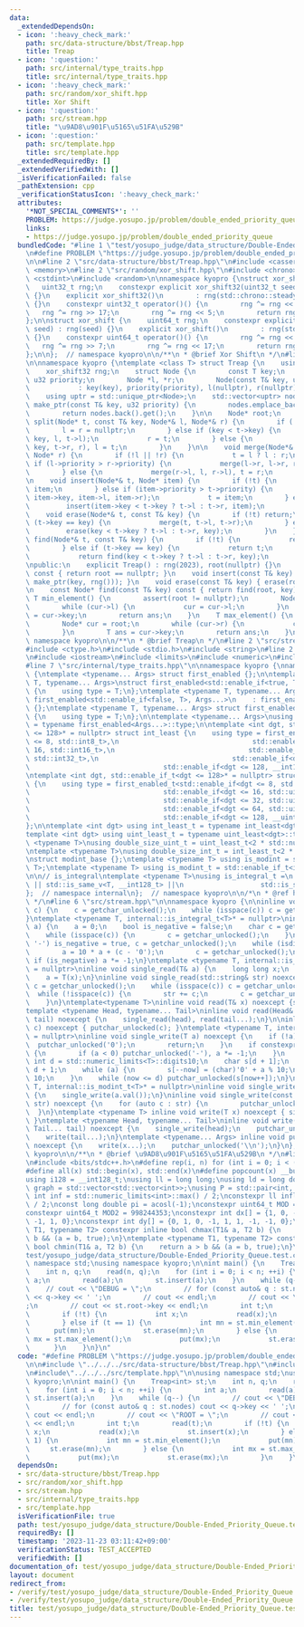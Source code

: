 ```yaml
---
data:
  _extendedDependsOn:
  - icon: ':heavy_check_mark:'
    path: src/data-structure/bbst/Treap.hpp
    title: Treap
  - icon: ':question:'
    path: src/internal/type_traits.hpp
    title: src/internal/type_traits.hpp
  - icon: ':heavy_check_mark:'
    path: src/random/xor_shift.hpp
    title: Xor Shift
  - icon: ':question:'
    path: src/stream.hpp
    title: "\u9AD8\u901F\u5165\u51FA\u529B"
  - icon: ':question:'
    path: src/template.hpp
    title: src/template.hpp
  _extendedRequiredBy: []
  _extendedVerifiedWith: []
  _isVerificationFailed: false
  _pathExtension: cpp
  _verificationStatusIcon: ':heavy_check_mark:'
  attributes:
    '*NOT_SPECIAL_COMMENTS*': ''
    PROBLEM: https://judge.yosupo.jp/problem/double_ended_priority_queue
    links:
    - https://judge.yosupo.jp/problem/double_ended_priority_queue
  bundledCode: "#line 1 \"test/yosupo_judge/data_structure/Double-Ended_Priority_Queue.test.cpp\"\
    \n#define PROBLEM \"https://judge.yosupo.jp/problem/double_ended_priority_queue\"\
    \n\n#line 2 \"src/data-structure/bbst/Treap.hpp\"\n#include <cassert>\n#include\
    \ <memory>\n#line 2 \"src/random/xor_shift.hpp\"\n#include <chrono>\n#include\
    \ <cstdint>\n#include <random>\n\nnamespace kyopro {\nstruct xor_shift32 {\n \
    \   uint32_t rng;\n    constexpr explicit xor_shift32(uint32_t seed) : rng(seed)\
    \ {}\n    explicit xor_shift32()\n        : rng(std::chrono::steady_clock::now().time_since_epoch().count())\
    \ {}\n    constexpr uint32_t operator()() {\n        rng ^= rng << 13;\n     \
    \   rng ^= rng >> 17;\n        rng ^= rng << 5;\n        return rng;\n    }\n\
    };\n\nstruct xor_shift {\n    uint64_t rng;\n    constexpr explicit xor_shift(uint64_t\
    \ seed) : rng(seed) {}\n    explicit xor_shift()\n        : rng(std::chrono::steady_clock::now().time_since_epoch().count())\
    \ {}\n    constexpr uint64_t operator()() {\n        rng ^= rng << 13;\n     \
    \   rng ^= rng >> 7;\n        rng ^= rng << 17;\n        return rng;\n    }\n\
    };\n\n};  // namespace kyopro\n\n/**\n * @brief Xor Shift\n */\n#line 5 \"src/data-structure/bbst/Treap.hpp\"\
    \n\nnamespace kyopro {\ntemplate <class T> struct Treap {\n    using u32 = std::uint32_t;\n\
    \    xor_shift32 rng;\n    struct Node {\n        const T key;\n        const\
    \ u32 priority;\n        Node *l, *r;\n        Node(const T& key, u32 priority)\n\
    \            : key(key), priority(priority), l(nullptr), r(nullptr) {}\n    };\n\
    \    using uptr = std::unique_ptr<Node>;\n    std::vector<uptr> nodes;\n    Node*\
    \ make_ptr(const T& key, u32 priority) {\n        nodes.emplace_back(std::make_unique<Node>(key,priority));\n\
    \        return nodes.back().get();\n    }\n\n    Node* root;\n    \n    void\
    \ split(Node* t, const T& key, Node*& l, Node*& r) {\n        if (!t) {\n    \
    \        l = r = nullptr;\n        } else if (key < t->key) {\n            split(t->l,\
    \ key, l, t->l);\n            r = t;\n        } else {\n            split(t->r,\
    \ key, t->r, r), l = t;\n        }\n    }\n\n    void merge(Node*& t, Node* l,\
    \ Node* r) {\n        if (!l || !r) {\n            t = l ? l : r;\n        } else\
    \ if (l->priority > r->priority) {\n            merge(l->r, l->r, r), t = l;\n\
    \        } else {\n            merge(r->l, l, r->l), t = r;\n        }\n    }\n\
    \n    void insert(Node*& t, Node* item) {\n        if (!t) {\n            t =\
    \ item;\n        } else if (item->priority > t->priority) {\n            split(t,\
    \ item->key, item->l, item->r);\n            t = item;\n        } else {\n   \
    \         insert(item->key < t->key ? t->l : t->r, item);\n        }\n    }\n\n\
    \    void erase(Node*& t, const T& key) {\n        if (!t) return;\n        if\
    \ (t->key == key) {\n            merge(t, t->l, t->r);\n        } else {\n   \
    \         erase(key < t->key ? t->l : t->r, key);\n        }\n    }\n\n    Node*\
    \ find(Node*& t, const T& key) {\n        if (!t) {\n            return nullptr;\n\
    \        } else if (t->key == key) {\n            return t;\n        } else {\n\
    \            return find(key < t->key ? t->l : t->r, key);\n        }\n    }\n\
    \npublic:\n    explicit Treap() : rng(2023), root(nullptr) {}\n    bool empty()\
    \ const { return root == nullptr; }\n    void insert(const T& key) { insert(root,\
    \ make_ptr(key, rng())); }\n    void erase(const T& key) { erase(root, key); }\n\
    \n    const Node* find(const T& key) const { return find(root, key); }\n\n   \
    \ T min_element() {\n        assert(root != nullptr);\n        Node* cur = root;\n\
    \        while (cur->l) {\n            cur = cur->l;\n        }\n        T ans\
    \ = cur->key;\n        return ans;\n    }\n    T max_element() {\n        assert(root);\n\
    \        Node* cur = root;\n        while (cur->r) {\n            cur = cur->r;\n\
    \        }\n        T ans = cur->key;\n        return ans;\n    }\n};\n};  //\
    \ namespace kyopro\n\n/**\n * @brief Treap\n */\n#line 2 \"src/stream.hpp\"\n\
    #include <ctype.h>\n#include <stdio.h>\n#include <string>\n#line 2 \"src/internal/type_traits.hpp\"\
    \n#include <iostream>\n#include <limits>\n#include <numeric>\n#include <typeinfo>\n\
    #line 7 \"src/internal/type_traits.hpp\"\n\nnamespace kyopro {\nnamespace internal\
    \ {\ntemplate <typename... Args> struct first_enabled {};\n\ntemplate <typename\
    \ T, typename... Args>\nstruct first_enabled<std::enable_if<true, T>, Args...>\
    \ {\n    using type = T;\n};\ntemplate <typename T, typename... Args>\nstruct\
    \ first_enabled<std::enable_if<false, T>, Args...>\n    : first_enabled<Args...>\
    \ {};\ntemplate <typename T, typename... Args> struct first_enabled<T, Args...>\
    \ {\n    using type = T;\n};\n\ntemplate <typename... Args>\nusing first_enabled_t\
    \ = typename first_enabled<Args...>::type;\n\ntemplate <int dgt, std::enable_if_t<dgt\
    \ <= 128>* = nullptr> struct int_least {\n    using type = first_enabled_t<std::enable_if<dgt\
    \ <= 8, std::int8_t>,\n                                 std::enable_if<dgt <=\
    \ 16, std::int16_t>,\n                                 std::enable_if<dgt <= 32,\
    \ std::int32_t>,\n                                 std::enable_if<dgt <= 64, std::int64_t>,\n\
    \                                 std::enable_if<dgt <= 128, __int128_t>>;\n};\n\
    \ntemplate <int dgt, std::enable_if_t<dgt <= 128>* = nullptr> struct uint_least\
    \ {\n    using type = first_enabled_t<std::enable_if<dgt <= 8, std::uint8_t>,\n\
    \                                 std::enable_if<dgt <= 16, std::uint16_t>,\n\
    \                                 std::enable_if<dgt <= 32, std::uint32_t>,\n\
    \                                 std::enable_if<dgt <= 64, std::uint64_t>,\n\
    \                                 std::enable_if<dgt <= 128, __uint128_t>>;\n\
    };\n\ntemplate <int dgt> using int_least_t = typename int_least<dgt>::type;\n\
    template <int dgt> using uint_least_t = typename uint_least<dgt>::type;\n\ntemplate\
    \ <typename T>\nusing double_size_uint_t = uint_least_t<2 * std::numeric_limits<T>::digits>;\n\
    \ntemplate <typename T>\nusing double_size_int_t = int_least_t<2 * std::numeric_limits<T>::digits>;\n\
    \nstruct modint_base {};\ntemplate <typename T> using is_modint = std::is_base_of<modint_base,\
    \ T>;\ntemplate <typename T> using is_modint_t = std::enable_if_t<is_modint<T>::value>;\n\
    \n\n// is_integral\ntemplate <typename T>\nusing is_integral_t =\n    std::enable_if_t<std::is_integral_v<T>\
    \ || std::is_same_v<T, __int128_t> ||\n                   std::is_same_v<T, __uint128_t>>;\n\
    };  // namespace internal\n};  // namespace kyopro\n\n/*\n * @ref https://qiita.com/kazatsuyu/items/f8c3b304e7f8b35263d8\n\
    \ */\n#line 6 \"src/stream.hpp\"\n\nnamespace kyopro {\n\ninline void single_read(char&\
    \ c) {\n    c = getchar_unlocked();\n    while (isspace(c)) c = getchar_unlocked();\n\
    }\ntemplate <typename T, internal::is_integral_t<T>* = nullptr>\ninline void single_read(T&\
    \ a) {\n    a = 0;\n    bool is_negative = false;\n    char c = getchar_unlocked();\n\
    \    while (isspace(c)) {\n        c = getchar_unlocked();\n    }\n    if (c ==\
    \ '-') is_negative = true, c = getchar_unlocked();\n    while (isdigit(c)) {\n\
    \        a = 10 * a + (c - '0');\n        c = getchar_unlocked();\n    }\n   \
    \ if (is_negative) a *= -1;\n}\ntemplate <typename T, internal::is_modint_t<T>*\
    \ = nullptr>\ninline void single_read(T& a) {\n    long long x;\n    single_read(x);\n\
    \    a = T(x);\n}\ninline void single_read(std::string& str) noexcept {\n    char\
    \ c = getchar_unlocked();\n    while (isspace(c)) c = getchar_unlocked();\n  \
    \  while (!isspace(c)) {\n        str += c;\n        c = getchar_unlocked();\n\
    \    }\n}\ntemplate<typename T>\ninline void read(T& x) noexcept {single_read(x);}\n\
    template <typename Head, typename... Tail>\ninline void read(Head& head, Tail&...\
    \ tail) noexcept {\n    single_read(head), read(tail...);\n}\n\ninline void single_write(char\
    \ c) noexcept { putchar_unlocked(c); }\ntemplate <typename T, internal::is_integral_t<T>*\
    \ = nullptr>\ninline void single_write(T a) noexcept {\n    if (!a) {\n      \
    \  putchar_unlocked('0');\n        return;\n    }\n    if constexpr (std::is_signed_v<T>)\
    \ {\n        if (a < 0) putchar_unlocked('-'), a *= -1;\n    }\n    constexpr\
    \ int d = std::numeric_limits<T>::digits10;\n    char s[d + 1];\n    int now =\
    \ d + 1;\n    while (a) {\n        s[--now] = (char)'0' + a % 10;\n        a /=\
    \ 10;\n    }\n    while (now <= d) putchar_unlocked(s[now++]);\n}\ntemplate <typename\
    \ T, internal::is_modint_t<T>* = nullptr>\ninline void single_write(T a) noexcept\
    \ {\n    single_write(a.val());\n}\ninline void single_write(const std::string&\
    \ str) noexcept {\n    for (auto c : str) {\n        putchar_unlocked(c);\n  \
    \  }\n}\ntemplate <typename T> inline void write(T x) noexcept { single_write(x);\
    \ }\ntemplate <typename Head, typename... Tail>\ninline void write(Head head,\
    \ Tail... tail) noexcept {\n    single_write(head);\n    putchar_unlocked(' ');\n\
    \    write(tail...);\n}\ntemplate <typename... Args> inline void put(Args... x)\
    \ noexcept {\n    write(x...);\n    putchar_unlocked('\\n');\n}\n};  // namespace\
    \ kyopro\n\n/**\n * @brief \u9AD8\u901F\u5165\u51FA\u529B\n */\n#line 2 \"src/template.hpp\"\
    \n#include <bits/stdc++.h>\n#define rep(i, n) for (int i = 0; i < (n); i++)\n\
    #define all(x) std::begin(x), std::end(x)\n#define popcount(x) __builtin_popcountll(x)\n\
    using i128 = __int128_t;\nusing ll = long long;\nusing ld = long double;\nusing\
    \ graph = std::vector<std::vector<int>>;\nusing P = std::pair<int, int>;\nconstexpr\
    \ int inf = std::numeric_limits<int>::max() / 2;\nconstexpr ll infl = std::numeric_limits<ll>::max()\
    \ / 2;\nconst long double pi = acosl(-1);\nconstexpr uint64_t MOD = 1e9 + 7;\n\
    constexpr uint64_t MOD2 = 998244353;\nconstexpr int dx[] = {1, 0, -1, 0, 1, -1,\
    \ -1, 1, 0};\nconstexpr int dy[] = {0, 1, 0, -1, 1, 1, -1, -1, 0};\ntemplate <typename\
    \ T1, typename T2> constexpr inline bool chmax(T1& a, T2 b) {\n    return a <\
    \ b && (a = b, true);\n}\ntemplate <typename T1, typename T2> constexpr inline\
    \ bool chmin(T1& a, T2 b) {\n    return a > b && (a = b, true);\n}\n#line 6 \"\
    test/yosupo_judge/data_structure/Double-Ended_Priority_Queue.test.cpp\"\n\nusing\
    \ namespace std;\nusing namespace kyopro;\n\nint main() {\n    Treap<int> st;\n\
    \    int n, q;\n    read(n, q);\n    for (int i = 0; i < n; ++i) {\n        int\
    \ a;\n        read(a);\n        st.insert(a);\n    }\n    while (q--) {\n    \
    \    // cout << \"DEBUG = \";\n        // for (const auto& q : st.nodes) cout\
    \ << q->key << ' ';\n        // cout << endl;\n        // cout << \"ROOT = \"\
    ;\n        // cout << st.root->key << endl;\n        int t;\n        read(t);\n\
    \        if (!t) {\n            int x;\n            read(x);\n            st.insert(x);\n\
    \        } else if (t == 1) {\n            int mn = st.min_element();\n      \
    \      put(mn);\n            st.erase(mn);\n        } else {\n            int\
    \ mx = st.max_element();\n            put(mx);\n            st.erase(mx);\n  \
    \      }\n    }\n}\n"
  code: "#define PROBLEM \"https://judge.yosupo.jp/problem/double_ended_priority_queue\"\
    \n\n#include \"../../../src/data-structure/bbst/Treap.hpp\"\n#include \"../../../src/stream.hpp\"\
    \n#include\"../../../src/template.hpp\"\n\nusing namespace std;\nusing namespace\
    \ kyopro;\n\nint main() {\n    Treap<int> st;\n    int n, q;\n    read(n, q);\n\
    \    for (int i = 0; i < n; ++i) {\n        int a;\n        read(a);\n       \
    \ st.insert(a);\n    }\n    while (q--) {\n        // cout << \"DEBUG = \";\n\
    \        // for (const auto& q : st.nodes) cout << q->key << ' ';\n        //\
    \ cout << endl;\n        // cout << \"ROOT = \";\n        // cout << st.root->key\
    \ << endl;\n        int t;\n        read(t);\n        if (!t) {\n            int\
    \ x;\n            read(x);\n            st.insert(x);\n        } else if (t ==\
    \ 1) {\n            int mn = st.min_element();\n            put(mn);\n       \
    \     st.erase(mn);\n        } else {\n            int mx = st.max_element();\n\
    \            put(mx);\n            st.erase(mx);\n        }\n    }\n}"
  dependsOn:
  - src/data-structure/bbst/Treap.hpp
  - src/random/xor_shift.hpp
  - src/stream.hpp
  - src/internal/type_traits.hpp
  - src/template.hpp
  isVerificationFile: true
  path: test/yosupo_judge/data_structure/Double-Ended_Priority_Queue.test.cpp
  requiredBy: []
  timestamp: '2023-11-23 03:11:42+09:00'
  verificationStatus: TEST_ACCEPTED
  verifiedWith: []
documentation_of: test/yosupo_judge/data_structure/Double-Ended_Priority_Queue.test.cpp
layout: document
redirect_from:
- /verify/test/yosupo_judge/data_structure/Double-Ended_Priority_Queue.test.cpp
- /verify/test/yosupo_judge/data_structure/Double-Ended_Priority_Queue.test.cpp.html
title: test/yosupo_judge/data_structure/Double-Ended_Priority_Queue.test.cpp
---
```

